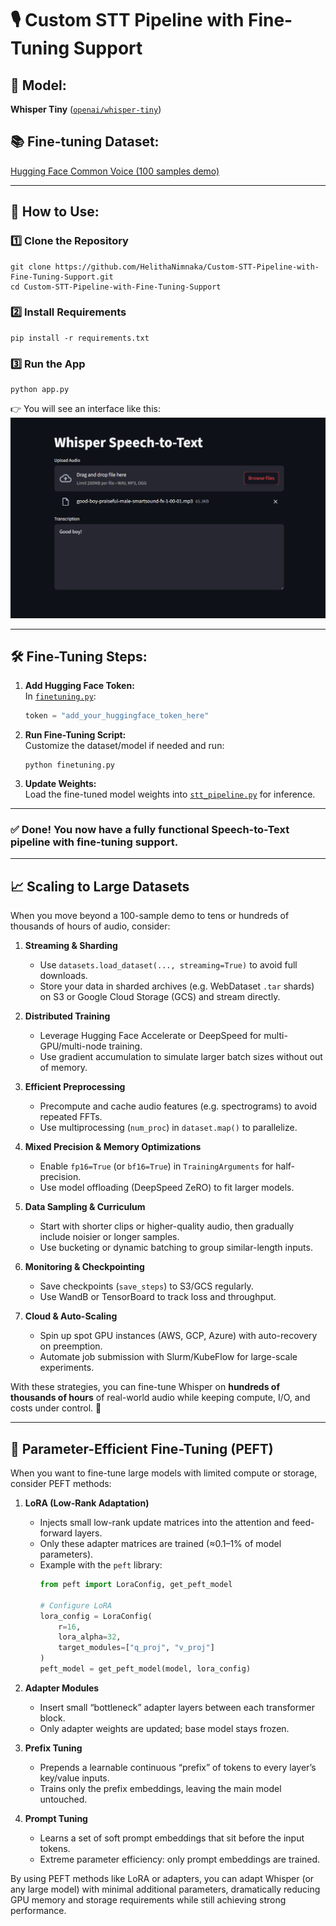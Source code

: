 # 🎙️ Custom STT Pipeline with Fine-Tuning Support

## 📌 Model:
**Whisper Tiny** ([`openai/whisper-tiny`](https://github.com/openai/whisper))

## 📚 Fine-tuning Dataset:
[Hugging Face Common Voice (100 samples demo)](https://huggingface.co/datasets/mozilla-foundation/common_voice_13_0)

---

## 🚀 How to Use:

### 1️⃣ Clone the Repository
```
git clone https://github.com/HelithaNimnaka/Custom-STT-Pipeline-with-Fine-Tuning-Support.git
cd Custom-STT-Pipeline-with-Fine-Tuning-Support
```
### 2️⃣ Install Requirements
```
pip install -r requirements.txt
```
### 3️⃣ Run the App
```
python app.py
```
👉 You will see an interface like this:  
![Streamlit Interface Example](streamlit_example.png)


---

## 🛠 Fine-Tuning Steps:

1. **Add Hugging Face Token:**  
   In [`finetuning.py`](finetuning.py):
   ```python
   token = "add_your_huggingface_token_here"
2. **Run Fine-Tuning Script:**<br>
   Customize the dataset/model if needed and run:
   ```
   python finetuning.py
   ```
3. **Update Weights:**<br>
   Load the fine-tuned model weights into [`stt_pipeline.py`](stt_pipeline.py) for inference.
   
---

### ✅ Done! You now have a fully functional Speech-to-Text pipeline with fine-tuning support.

---

## 📈 Scaling to Large Datasets

When you move beyond a 100-sample demo to tens or hundreds of thousands of hours of audio, consider:

1. **Streaming & Sharding**  
   - Use `datasets.load_dataset(..., streaming=True)` to avoid full downloads.  
   - Store your data in sharded archives (e.g. WebDataset `.tar` shards) on S3 or Google Cloud Storage (GCS) and stream directly.

2. **Distributed Training**  
   - Leverage Hugging Face Accelerate or DeepSpeed for multi-GPU/multi-node training.  
   - Use gradient accumulation to simulate larger batch sizes without out of memory.

3. **Efficient Preprocessing**  
   - Precompute and cache audio features (e.g. spectrograms) to avoid repeated FFTs.  
   - Use multiprocessing (`num_proc`) in `dataset.map()` to parallelize.

4. **Mixed Precision & Memory Optimizations**  
   - Enable `fp16=True` (or `bf16=True`) in `TrainingArguments` for half-precision.  
   - Use model offloading (DeepSpeed ZeRO) to fit larger models.

5. **Data Sampling & Curriculum**  
   - Start with shorter clips or higher-quality audio, then gradually include noisier or longer samples.  
   - Use bucketing or dynamic batching to group similar-length inputs.

6. **Monitoring & Checkpointing**  
   - Save checkpoints (`save_steps`) to S3/GCS regularly.  
   - Use WandB or TensorBoard to track loss and throughput.

7. **Cloud & Auto-Scaling**  
   - Spin up spot GPU instances (AWS, GCP, Azure) with auto-recovery on preemption.  
   - Automate job submission with Slurm/KubeFlow for large-scale experiments.


With these strategies, you can fine-tune Whisper on **hundreds of thousands of hours** of real-world audio while keeping compute, I/O, and costs under control. 🚀


---

## 🔧 Parameter-Efficient Fine-Tuning (PEFT)

When you want to fine-tune large models with limited compute or storage, consider PEFT methods:

1. **LoRA (Low-Rank Adaptation)**  
   - Injects small low-rank update matrices into the attention and feed-forward layers.  
   - Only these adapter matrices are trained (≈0.1–1% of model parameters).  
   - Example with the `peft` library:
     ```python
     from peft import LoraConfig, get_peft_model

     # Configure LoRA
     lora_config = LoraConfig(
         r=16, 
         lora_alpha=32, 
         target_modules=["q_proj", "v_proj"]
     )
     peft_model = get_peft_model(model, lora_config)
     ```

2. **Adapter Modules**  
   - Insert small “bottleneck” adapter layers between each transformer block.  
   - Only adapter weights are updated; base model stays frozen.

3. **Prefix Tuning**  
   - Prepends a learnable continuous “prefix” of tokens to every layer’s key/value inputs.  
   - Trains only the prefix embeddings, leaving the main model untouched.

4. **Prompt Tuning**  
   - Learns a set of soft prompt embeddings that sit before the input tokens.  
   - Extreme parameter efficiency: only prompt embeddings are trained.

By using PEFT methods like LoRA or adapters, you can adapt Whisper (or any large model) with minimal additional parameters, dramatically reducing GPU memory and storage requirements while still achieving strong performance.  


